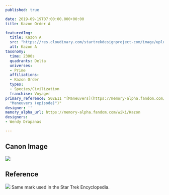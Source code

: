 ```yaml
---
published: true

date: 2019-09-19T07:00:00.000+00:00
title: Kazon Order A

featuredImg:
  title: Kazon A
  src: "https://res.cloudinary.com/startrekdesignproject-com/image/upload/v1568920534/KazonA.png"
  alt: Kazon A
taxonomy:
  time: 2300s
  quadrants: Delta
  universes:
  - Prime
  affiliations:
  - Kazon Order
  types:
  - Species/Civilization
  franchise: Voyager
primary_reference: S02E11 "[Maneuvers](https://memory-alpha.fandom.com/wiki/Maneuvers
  "Maneuvers (episode)")"
designer: ''
memory_alpha_url: https://memory-alpha.fandom.com/wiki/Kazon
designers:
- Wendy Drapanas

---
```

## Canon Image

![](https://res.cloudinary.com/startrekdesignproject-com/image/upload/v1568920534/KazonA-Maneuvers1.jpg)

## Reference


![](https://res.cloudinary.com/startrekdesignproject-com/image/upload/v1568920534/Kazon_STEncyc.jpg) Same mark used in the Star Trek Encyclopedia. 